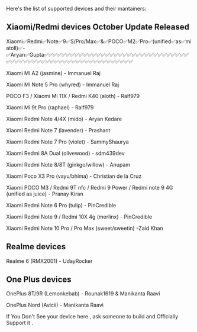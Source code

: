 Here's the list of supported devices and their mantainers:

Xiaomi/Redmi devices                                                                                                                    October Update Released 
-----------------------------------                                                                                     
Xiaomi✅Redmi✅Note✅9✅S/Pro/Max✅&✅POCO✅M2✅Pro✅(unified✅as✅miatoll)✅-✅Aryan✅Gupta✅✅✅✅✅✅✅✅✅✅✅✅✅✅✅✅✅✅✅✅✅✅✅✅✅✅✅✅✅✅✅✅✅✅✅✅✅✅✅✅✅✅✅✅✅✅✅✅✅✅✅✅✅✅✅✅✅✅✅✅✅✅

Xiaomi Mi A2 (jasmine) - Immanuel Raj                                                                                                       

Xiaomi Mi Note 5 Pro (whyred) - Immanuel Raj                                                                                                

POCO F3 / Xiaomi Mi 11X / Redmi K40  (aloth) - Ralf979                                                                                      

Xiaomi Mi 9t Pro (raphael) - Ralf979                                                                                                        

Xiaomi Redmi Note 4/4X (mido) - Aryan Kedare                                                                                                

Xiaomi Redmi Note 7 (lavender) - Prashant                                                                                                   
     
Xiaomi Redmi Note 7 Pro (violet) - SammyShaurya                                                                                             

Xiaomi Redmi 8A Dual (olivewood) - sdm439dev                                                                                                

Xiaomi Redmi Note 8/8T (ginkgo/willow) - Anupam                                                                                             

Xiaomi Poco X3 Pro (vayu/bhima) - Christian de la Cruz                                                                                      

Xiaomi POCO M3 / Redmi 9T nfc / Redmi 9 Power / Redmi note 9 4G (unified as juice) - Pranay Kiran                                           

Xiaomi Redmi Note 6 Pro (tulip) - PinCredible                                                                                               

Xiaomi Redmi Note 9 / Redmi 10X 4g (merlinx) - PinCredible                                                                                  

Xiaomi Redmi Note 10 Pro / Pro Max (sweet/sweetin) -Zaid Khan                                                                               

Realme devices
------------------------------------------
Realme 6 (RMX2001) - UdayRocker                                                                                                             

One Plus devices
------------------------------------------
OnePlus 8T/9R (Lemonkebab) - Rounak1619 & Manikanta Raavi

OnePlus Nord (Avicii) - Manikanta Raavi                                                                                                     

If You Don't See your device here , ask someone to build and Officially Support it .
